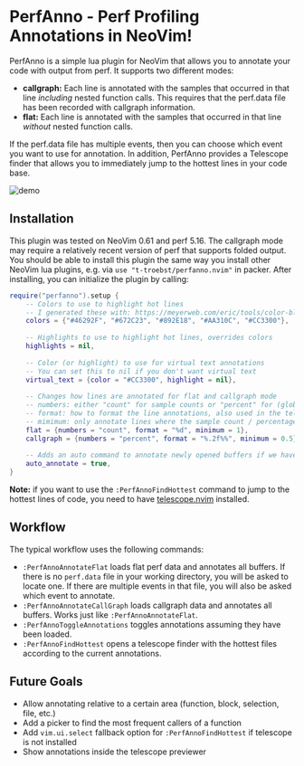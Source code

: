 # PerfAnno - Perf Profiling Annotations in NeoVim!

PerfAnno is a simple lua plugin for NeoVim that allows you to annotate your code with output from perf.
It supports two different modes:

* **callgraph:** Each line is annotated with the samples that occurred in that line *including* nested function calls. This requires that the perf.data file has been recorded with callgraph information.
* **flat:** Each line is annotated with the samples that occurred in that line *without* nested function calls.

If the perf.data file has multiple events, then you can choose which event you want to use for annotation.
In addition, PerfAnno provides a Telescope finder that allows you to immediately jump to the hottest lines in your code base.

![demo](https://user-images.githubusercontent.com/15610942/153112464-ebfee5f2-11c3-4185-ad96-2cf8e7f7cd42.gif)

## Installation

This plugin was tested on NeoVim 0.61 and perf 5.16.
The callgraph mode may require a relatively recent version of perf that supports folded output.
You should be able to install this plugin the same way you install other NeoVim lua plugins, e.g. via `use "t-troebst/perfanno.nvim"` in packer.
After installing, you can initialize the plugin by calling:

```lua
require("perfanno").setup {
    -- Colors to use to highlight hot lines
    -- I generated these with: https://meyerweb.com/eric/tools/color-blend
    colors = {"#46292F", "#672C23", "#892E18", "#AA310C", "#CC3300"},
    
    -- Highlights to use to highlight hot lines, overrides colors
    highlights = nil,
    
    -- Color (or highlight) to use for virtual text annotations
    -- You can set this to nil if you don't want virtual text
    virtual_text = {color = "#CC3300", highlight = nil},
    
    -- Changes how lines are annotated for flat and callgraph mode
    -- numbers: either "count" for sample counts or "percent" for (global) percentages
    -- format: how to format the line annotations, also used in the telescope finder
    -- mimimum: only annotate lines where the sample count / percentage is above this value
    flat = {numbers = "count", format = "%d", minimum = 1},
    callgraph = {numbers = "percent", format = "%.2f%%", minimum = 0.5},
    
    -- Adds an auto command to annotate newly opened buffers if we have the data from perf
    auto_annotate = true,
}
```

**Note:** if you want to use the `:PerfAnnoFindHottest` command to jump to the hottest lines of code, you need to have [telescope.nvim](https://github.com/nvim-telescope/telescope.nvim) installed.

## Workflow

The typical workflow uses the following commands:

* `:PerfAnnoAnnotateFlat` loads flat perf data and annotates all buffers. If there is no `perf.data` file in your working directory, you will be asked to locate one. If there are multiple events in that file, you will also be asked which event to annotate.
* `:PerfAnnoAnnotateCallGraph` loads callgraph data and annotates all buffers. Works just like `:PerfAnnoAnnotateFlat`.
* `:PerfAnnoToggleAnnotations` toggles annotations assuming they have been loaded.
* `:PerfAnnoFindHottest` opens a telescope finder with the hottest files according to the current annotations.

## Future Goals

* Allow annotating relative to a certain area (function, block, selection, file, etc.)
* Add a picker to find the most frequent callers of a function
* Add `vim.ui.select` fallback option for `:PerfAnnoFindHottest` if telescope is not installed
* Show annotations inside the telescope previewer
